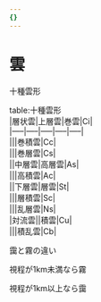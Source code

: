 ```yaml
---
{}
---
```

# 雲

十種雲形

table:十種雲形  
|層状雲|上層雲|巻雲|Ci|  
|—–|—–|—–|—–|—–|  
|||巻積雲|Cc|  
|||巻層雲|Cs|  
||中層雲|高層雲|As|  
|||高積雲|Ac|  
||下層雲|層雲|St|  
|||層積雲|Sc|  
|||乱層雲|Ns|  
|対流雲||積雲|Cu|  
|||積乱雲|Cb|  

靄と霧の違い

視程が1km未満なら霧

視程が1km以上なら靄